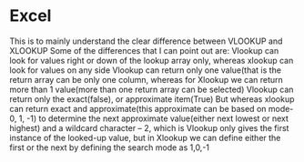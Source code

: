 # Excel
This is to mainly understand the clear difference between VLOOKUP and XLOOKUP
Some of the differences that I can point out are:
Vlookup can look for values right or down of the lookup array only, whereas xlookup can look for values on any side 
Vlookup can return only one value(that is the return array can be only one column, whereas for Xlookup we can return more than 1 value(more than one return array can be selected)
Vlookup can return only the exact(false), or approximate item(True)
But whereas xlookup can return exact and approximate(this approximate can be based on mode- 0, 1, -1) to determine the next approximate value(either next lowest or next highest) and a wildcard character – 2, which is 
Vlookup only gives the first instance of the looked-up value, but in Xlookup we can define either the first or the next by defining the search mode as 1,0,-1
